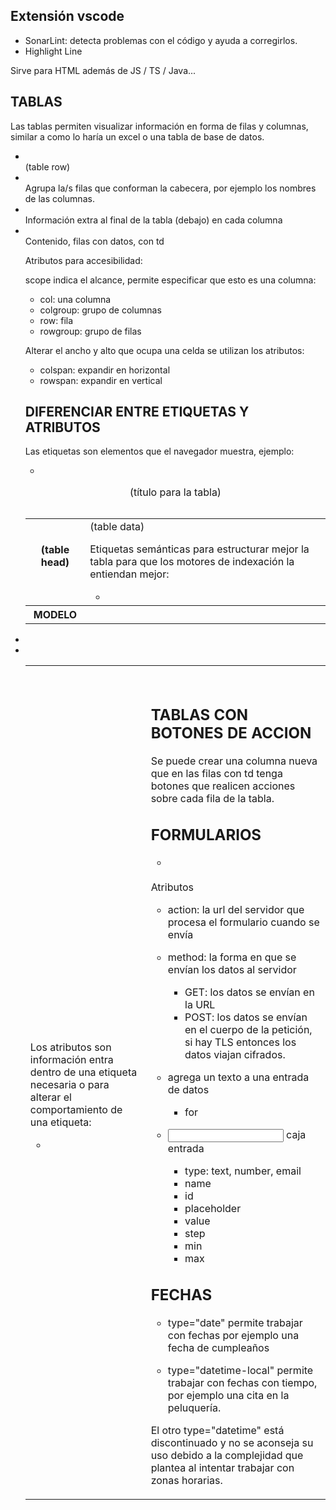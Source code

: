 ## Extensión vscode

* SonarLint: detecta problemas con el código y ayuda a corregirlos.
* Highlight Line

Sirve para HTML además de JS / TS / Java...

## TABLAS

Las tablas permiten visualizar información en forma de filas y columnas, similar a como lo haría un excel o una tabla de base de datos.

* <table>
* <caption> (título para la tabla)
* <tr> (table row)
* <th> (table head)
* <td> (table data)

Etiquetas semánticas para estructurar mejor la tabla para que los motores de indexación la entiendan mejor:

* <thead> Agrupa la/s filas que conforman la cabecera, por ejemplo los nombres de las columnas.
* <tfoot> Información extra al final de la tabla (debajo) en cada columna
* <tbody> Contenido, filas con datos, con td

Atributos para accesibilidad:

<th scope="col">MODELO</th>

scope indica el alcance, permite especificar que esto es una columna:

* col: una columna
* colgroup: grupo de columnas
* row: fila
* rowgroup: grupo de filas

Alterar el ancho y alto que ocupa una celda se utilizan los atributos:

* colspan: expandir en horizontal
* rowspan: expandir en vertical


## DIFERENCIAR ENTRE ETIQUETAS Y ATRIBUTOS

Las etiquetas son elementos que el navegador muestra, ejemplo:

* <table>
* <th>
* <tr>
* <td>

Los atributos son información entra dentro de una etiqueta necesaria o para alterar el comportamiento de una etiqueta:

* <td rowspan="3">

## TABLAS CON BOTONES DE ACCION

Se puede crear una columna nueva que en las filas con td tenga botones que realicen acciones sobre cada fila de la tabla.

## FORMULARIOS


* <form>

Atributos 

* action: la url del servidor que procesa el formulario cuando se envía
* method: la forma en que se envían los datos al servidor
    * GET: los datos se envían en la URL
    * POST: los datos se envían en el cuerpo de la petición, si hay TLS entonces los datos viajan cifrados.

* <label> agrega un texto a una entrada de datos
    * for

* <input> caja entrada
    * type: text, number, email
    * name
    * id
    * placeholder
    * value
    * step
    * min
    * max

## FECHAS

* type="date" permite trabajar con fechas por ejemplo una fecha de cumpleaños

* type="datetime-local" permite trabajar con fechas con tiempo, por ejemplo una cita en la peluquería.

El otro type="datetime" está discontinuado y no se aconseja su uso debido a la complejidad que plantea al intentar trabajar con zonas horarias.

